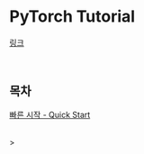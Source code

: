 # PyTorch Tutorial
<p>

[링크](https://tutorials.pytorch.kr/beginner/basics/intro.html)
</p>

<br>

## 목차

[빠른 시작 - Quick Start](https://github.com/DrMaemi/Study/blob/master/AI/PyTorch/tutorial/quick-start.ipynb)

<br>><br>

## 